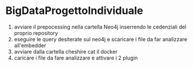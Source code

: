 # BigDataProgettoIndividuale

1) avviare il prepocessing nella cartella Neo4j inserrendo le cedenziali del proprio repository
2) eseguire le query desiterate sul neo4j e scaricare i file da far analizzare all'embedder
3) avviare dalla cartella cheshire cat il docker
4) caricare i file da fare analizzare e attivare i 2 plugin
